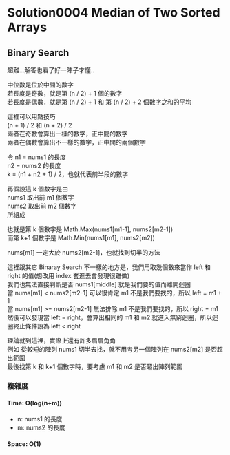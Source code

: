 # Solution0004 Median of Two Sorted Arrays

## Binary Search

超難...解答也看了好一陣子才懂..

中位數是位於中間的數字  
若長度是奇數，就是第 (n / 2) + 1 個的數字  
若長度是偶數，就是第 (n / 2) + 1 和 第 (n / 2) + 2 個數字之和的平均

這裡可以用點技巧  
(n + 1) / 2 和 (n + 2) / 2  
兩者在奇數會算出一樣的數字，正中間的數字  
兩者在偶數會算出不一樣的數字，正中間的兩個數字  

令
n1 = nums1 的長度  
n2 = nums2 的長度  
k = (n1 + n2 + 1) / 2，也就代表前半段的數字  

再假設這 k 個數字是由  
nums1 取出前 m1 個數字  
nums2 取出前 m2 個數字  
所組成

也就是第 k 個數字是 Math.Max(nums1[m1-1], nums2[m2-1])  
而第 k+1 個數字是 Math.Min(nums1[m1], nums2[m2])

nums[m1] 一定大於 nums2[m2-1]，也就找到切半的方法

這裡跟其它 Binaray Search 不一樣的地方是，我們用取幾個數來當作 left 和 right 的值(想改用 index 套進去會發現很難做)  
我們也無法直接判斷是否 nums1[middle] 就是我們要的值而離開迴圈  
當 nums[m1] < nums2[m2-1] 可以很肯定 m1 不是我們要找的，所以 left = m1 + 1  
當 nums[m1] >= nums2[m2-1] 無法排除 m1 不是我們要找的，所以 right = m1  
然後可以發現當 left = right，會算出相同的 m1 和 m2 就進入無窮迴圈，所以迴圈終止條件設為 left < right  

理論就到這裡，實際上還有許多眉眉角角  
例如 從較短的陣列 nums1 切半去找，就不用考另一個陣列在 nums2[m2] 是否超出範圍  
最後找第 k 和 k+1 個數字時，要考慮 m1 和 m2 是否超出陣列範圍

### 複雜度

#### Time: O(log(n+m))
- n: nums1 的長度
- m: nums2 的長度

#### Space: O(1)